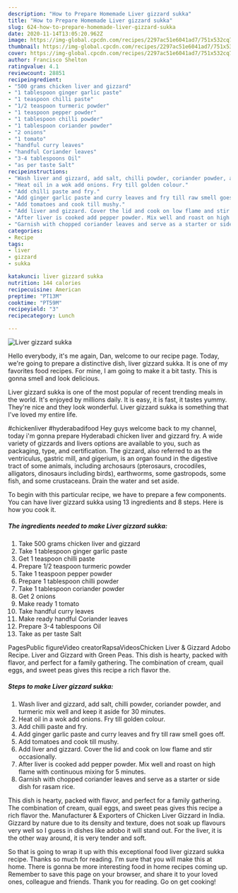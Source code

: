 ```yaml
---
description: "How to Prepare Homemade Liver gizzard sukka"
title: "How to Prepare Homemade Liver gizzard sukka"
slug: 624-how-to-prepare-homemade-liver-gizzard-sukka
date: 2020-11-14T13:05:20.962Z
image: https://img-global.cpcdn.com/recipes/2297ac51e6041ad7/751x532cq70/liver-gizzard-sukka-recipe-main-photo.jpg
thumbnail: https://img-global.cpcdn.com/recipes/2297ac51e6041ad7/751x532cq70/liver-gizzard-sukka-recipe-main-photo.jpg
cover: https://img-global.cpcdn.com/recipes/2297ac51e6041ad7/751x532cq70/liver-gizzard-sukka-recipe-main-photo.jpg
author: Francisco Shelton
ratingvalue: 4.1
reviewcount: 28851
recipeingredient:
- "500 grams chicken liver and gizzard"
- "1 tablespoon ginger garlic paste"
- "1 teaspoon chilli paste"
- "1/2 teaspoon turmeric powder"
- "1 teaspoon pepper powder"
- "1 tablespoon chilli powder"
- "1 tablespoon coriander powder"
- "2 onions"
- "1 tomato"
- "handful curry leaves"
- "handful Coriander leaves"
- "3-4 tablespoons Oil"
- "as per taste Salt"
recipeinstructions:
- "Wash liver and gizzard, add salt, chilli powder, coriander powder, and turmeric mix well and keep it aside for 30 minutes."
- "Heat oil in a wok add onions. Fry till golden colour."
- "Add chilli paste and fry."
- "Add ginger garlic paste and curry leaves and fry till raw smell goes off."
- "Add tomatoes and cook till mushy."
- "Add liver and gizzard. Cover the lid and cook on low flame and stir occasionally."
- "After liver is cooked add pepper powder. Mix well and roast on high flame with continuous mixing for 5 minutes."
- "Garnish with chopped coriander leaves and serve as a starter or side dish for rasam rice."
categories:
- Recipe
tags:
- liver
- gizzard
- sukka

katakunci: liver gizzard sukka 
nutrition: 144 calories
recipecuisine: American
preptime: "PT13M"
cooktime: "PT59M"
recipeyield: "3"
recipecategory: Lunch

---
```



![Liver gizzard sukka](https://img-global.cpcdn.com/recipes/2297ac51e6041ad7/751x532cq70/liver-gizzard-sukka-recipe-main-photo.jpg)

Hello everybody, it's me again, Dan, welcome to our recipe page. Today, we're going to prepare a distinctive dish, liver gizzard sukka. It is one of my favorites food recipes. For mine, I am going to make it a bit tasty. This is gonna smell and look delicious.

Liver gizzard sukka is one of the most popular of recent trending meals in the world. It's enjoyed by millions daily. It is easy, it is fast, it tastes yummy. They're nice and they look wonderful. Liver gizzard sukka is something that I've loved my entire life.

#chickenliver #hyderabadifood Hey guys welcome back to my channel, today i&#39;m gonna prepare Hyderabadi chicken liver and gizzard fry. A wide variety of gizzards and livers options are available to you, such as packaging, type, and certification. The gizzard, also referred to as the ventriculus, gastric mill, and gigerium, is an organ found in the digestive tract of some animals, including archosaurs (pterosaurs, crocodiles, alligators, dinosaurs including birds), earthworms, some gastropods, some fish, and some crustaceans. Drain the water and set aside.


To begin with this particular recipe, we have to prepare a few components. You can have liver gizzard sukka using 13 ingredients and 8 steps. Here is how you cook it.

<!--inarticleads1-->

##### The ingredients needed to make Liver gizzard sukka:

1. Take 500 grams chicken liver and gizzard
1. Take 1 tablespoon ginger garlic paste
1. Get 1 teaspoon chilli paste
1. Prepare 1/2 teaspoon turmeric powder
1. Take 1 teaspoon pepper powder
1. Prepare 1 tablespoon chilli powder
1. Take 1 tablespoon coriander powder
1. Get 2 onions
1. Make ready 1 tomato
1. Take handful curry leaves
1. Make ready handful Coriander leaves
1. Prepare 3-4 tablespoons Oil
1. Take as per taste Salt


PagesPublic figureVideo creatorRapsaVideosChicken Liver &amp; Gizzard Adobo Recipe. Liver and Gizzard with Green Peas. This dish is hearty, packed with flavor, and perfect for a family gathering. The combination of cream, quail eggs, and sweet peas gives this recipe a rich flavor the. 

<!--inarticleads2-->

##### Steps to make Liver gizzard sukka:

1. Wash liver and gizzard, add salt, chilli powder, coriander powder, and turmeric mix well and keep it aside for 30 minutes.
1. Heat oil in a wok add onions. Fry till golden colour.
1. Add chilli paste and fry.
1. Add ginger garlic paste and curry leaves and fry till raw smell goes off.
1. Add tomatoes and cook till mushy.
1. Add liver and gizzard. Cover the lid and cook on low flame and stir occasionally.
1. After liver is cooked add pepper powder. Mix well and roast on high flame with continuous mixing for 5 minutes.
1. Garnish with chopped coriander leaves and serve as a starter or side dish for rasam rice.


This dish is hearty, packed with flavor, and perfect for a family gathering. The combination of cream, quail eggs, and sweet peas gives this recipe a rich flavor the. Manufacturer &amp; Exporters of Chicken Liver Gizzard in India. Gizzard by nature due to its density and texture, does not soak up flavours very well so I guess in dishes like adobo it will stand out. For the liver, it is the other way around, it is very tender and soft. 

So that is going to wrap it up with this exceptional food liver gizzard sukka recipe. Thanks so much for reading. I'm sure that you will make this at home. There is gonna be more interesting food in home recipes coming up. Remember to save this page on your browser, and share it to your loved ones, colleague and friends. Thank you for reading. Go on get cooking!

